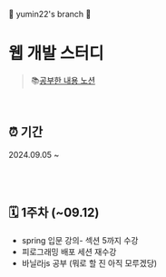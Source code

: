 🎉 yumin22's branch 🎉
# 웹 개발 스터디
> 📚[공부한 내용 노션](https://www.notion.so/c32c3e9a16c44584949cb1325ddcf4f5?pvs=4)

<br/>

## ⏰ 기간
2024.09.05 ~

<br/><br/>

## 🗓️ 1주차 (~09.12)
+ spring 입문 강의- 섹션 5까지 수강
+ 피로그래밍 배포 세션 재수강
+ 바닐라js 공부 (뭐로 할 진 아직 모루겠당)
  
